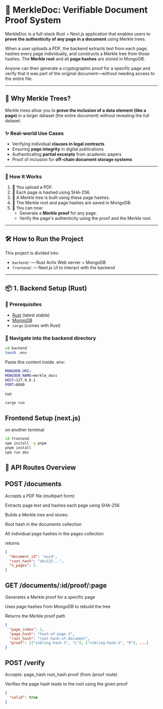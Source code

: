 # 📄 MerkleDoc: Verifiable Document Proof System

MerkleDoc is a full-stack Rust + Next.js application that enables users to **prove the authenticity of any page in a document** using Merkle trees.

When a user uploads a PDF, the backend extracts text from each page, hashes every page individually, and constructs a Merkle tree from those hashes. The **Merkle root** and all **page hashes** are stored in MongoDB.

Anyone can then generate a cryptographic proof for a specific page and verify that it was part of the original document—without needing access to the entire file.

---

## 🌳 Why Merkle Trees?

Merkle trees allow you to **prove the inclusion of a data element (like a page)** in a larger dataset (the entire document) without revealing the full dataset.

### ✨ Real-world Use Cases

- Verifying individual **clauses in legal contracts**
- Ensuring **page integrity** in digital publications
- Authenticating **partial excerpts** from academic papers
- Proof of inclusion for **off-chain document storage systems**

---

### 🧠 How It Works

1. 📝 You upload a PDF.
2. 📄 Each page is hashed using SHA-256.
3. 🌲 A Merkle tree is built using these page hashes.
4. 💾 The Merkle root and page hashes are saved in MongoDB.
5. 📜 You can now:
   - Generate a **Merkle proof** for any page.
   - Verify the page's authenticity using the proof and the Merkle root.

---

## 🛠 How to Run the Project

This project is divided into:

- `backend/` — Rust Actix Web server + MongoDB
- `frontend/` — Next.js UI to interact with the backend

---

## 📦 1. Backend Setup (Rust)

### 🔧 Prerequisites

- [Rust](https://www.rust-lang.org/tools/install) (latest stable)
- [MongoDB](https://www.mongodb.com/try/download/community)
- `cargo` (comes with Rust)

### 📁 Navigate into the backend directory

```bash
cd backend
touch .env
```

Paste this content inside .env:

```bash
MONGODB_URI=
MONGODB_NAME=merkle_docs
HOST=127.0.0.1
PORT=8080
```
run
```bash
cargo run
```


## Frontend Setup (next.js)

on another terminal
```bash
cd frontend 
npm install -g pnpm
pnpm install
npm run dev
```



## 📡 API Routes Overview

## POST /documents
Accepts a PDF file (multipart form)

Extracts page text and hashes each page using SHA-256

Builds a Merkle tree and stores:

Root hash in the documents collection

All individual page hashes in the pages collection

returns 
```json
{
  "document_id": "uuid",
  "root_hash": "abc123...",
  "n_pages": 5
}
```


## GET /documents/:id/proof/:page
Generates a Merkle proof for a specific page

Uses page hashes from MongoDB to rebuild the tree

Returns the Merkle proof path

```json
{
  "page_index": 2,
  "page_hash": "hash-of-page-2",
  "root_hash": "root-hash-of-document",
  "proof": [["sibling-hash-1", "L"], ["sibling-hash-2", "R"], ...]
}
```

## POST /verify
Accepts:
    page_hash
    root_hash
    proof (from /proof route)

Verifies the page hash leads to the root using the given proof

```json
{
  "valid": true
}
```